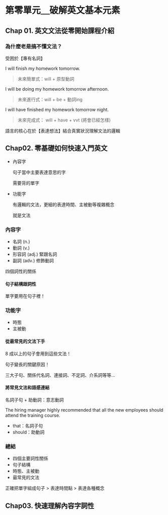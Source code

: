 # 第零單元＿破解英文基本元素

## Chap 01. 英文文法從零開始課程介紹

### 為什麼老是搞不懂文法？

受困於【專有名詞】

I will finish my homework tomorrow.

> 未來簡單式：will + 原型動詞

I will be doing my homework tomorrow afternoon.

> 未來進行式：will + be + 動詞ing

I will have finished my homework tomorrow night.

> 未來完成式： will + have + vvt (將會已經怎樣)

語言的核心在於【表達想法】結合真實狀況理解文法的邏輯


## Chap02. 零基礎如何快速入門英文

- 內容字

  句子當中主要表達意思的字

  需要背的單字

- 功能字

  有邏輯的文法，更細的表達時間、主被動等複雜概念

  就是文法

### 內容字

- 名詞 (n.)
- 動詞 (v.)
- 形容詞 (adj.) 緊跟名詞
- 副詞 (adv.) 修飾動詞

四個詞性的關係

#### 句子結構跟詞性

單字要用在句子裡！

### 功能字

- 時態
- 主被動

#### 從最常見的文法下手

8 成以上的句子會用到這些文法！

句子變長的關鍵原因！

三大子句、關係代名詞、連接詞、不定詞、介系詞等等...

#### 將常見文法和語感連結

名詞子句 + 助動詞：意志動詞

The hiring manager highly recommended that all the new employees should attend the training course.

- that：名詞子句
- should：助動詞

### 總結

- 四個主要詞性關係
- 句子結構
- 時態、主被動
- 最常見的文法

正確把單字組成句子 > 表達時間點 > 表達各種概念

## Chap03. 快速理解內容字詞性





